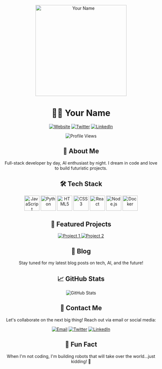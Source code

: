 <div align="center">
  <img src="https://your-profile-image-url.com" alt="Your Name" width="300" height="300">
</div>

<h1 align="center">👨‍💻 Your Name</h1>

<p align="center">
  <a href="https://your-website.com"><img src="https://img.shields.io/badge/Website-Visit%20Me-%2334D058" alt="Website"></a>
  <a href="https://twitter.com/your-twitter"><img src="https://img.shields.io/badge/Twitter-Follow-%231DA1F2" alt="Twitter"></a>
  <a href="https://linkedin.com/in/your-linkedin"><img src="https://img.shields.io/badge/LinkedIn-Connect-%230077B5" alt="LinkedIn"></a>
</p>

<p align="center">
  <img src="https://komarev.com/ghpvc/?username=your-username&label=Profile+Views&color=blueviolet" alt="Profile Views">
</p>

<h2 align="center">🚀 About Me</h2>

<p align="center">
  Full-stack developer by day, AI enthusiast by night. I dream in code and love to build futuristic projects.
</p>

<h2 align="center">🛠️ Tech Stack</h2>

<p align="center">
  <img src="https://your-website.com/svg/javascript.svg" alt="JavaScript" width="50" height="50">
  <img src="https://your-website.com/svg/python.svg" alt="Python" width="50" height="50">
  <img src="https://your-website.com/svg/html5.svg" alt="HTML5" width="50" height="50">
  <img src="https://your-website.com/svg/css3.svg" alt="CSS3" width="50" height="50">
  <img src="https://your-website.com/svg/react.svg" alt="React" width="50" height="50">
  <img src="https://your-website.com/svg/nodejs.svg" alt="Node.js" width="50" height="50">
  <img src="https://your-website.com/svg/docker.svg" alt="Docker" width="50" height="50">
</p>

<h2 align="center">🚀 Featured Projects</h2>

<div align="center">
  <a href="https://github.com/your-username/project1">
    <img src="https://github-readme-stats.vercel.app/api/pin/?username=your-username&repo=project1&theme=dark" alt="Project 1">
  </a>
  <a href="https://github.com/your-username/project2">
    <img src="https://github-readme-stats.vercel.app/api/pin/?username=your-username&repo=project2&theme=dark" alt="Project 2">
  </a>
</div>

<h2 align="center">📝 Blog</h2>

<p align="center">Stay tuned for my latest blog posts on tech, AI, and the future!</p>

<h2 align="center">📈 GitHub Stats</h2>

<p align="center">
  <img src="https://github-readme-stats.vercel.app/api?username=your-username&show_icons=true&theme=dark" alt="GitHub Stats">
</p>

<h2 align="center">🚀 Contact Me</h2>

<p align="center">Let's collaborate on the next big thing! Reach out via email or social media:</p>

<p align="center">
  <a href="mailto:your.email@example.com"><img src="https://img.shields.io/badge/Email-Send%20a%20Message-%23EA4335" alt="Email"></a>
  <a href="https://twitter.com/your-twitter"><img src="https://img.shields.io/badge/Twitter-%40your-twitter-%231DA1F2" alt="Twitter"></a>
  <a href="https://linkedin.com/in/your-linkedin"><img src="https://img.shields.io/badge/LinkedIn-Message%20Me-%230077B5" alt="LinkedIn"></a>
</p>

<h2 align="center">🤖 Fun Fact</h2>

<p align="center">
  When I'm not coding, I'm building robots that will take over the world...just kidding! 🤖
</p>
